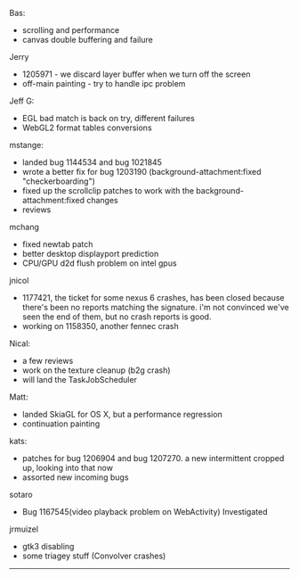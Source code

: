 Bas:
* scrolling and performance
* canvas double buffering and failure



Jerry
* 1205971 - we discard layer buffer when we turn off the screen
* off-main painting - try to handle ipc problem



Jeff G:
* EGL bad match is back on try, different failures
* WebGL2 format tables conversions



mstange:
* landed bug 1144534 and bug 1021845
* wrote a better fix for bug 1203190 (background-attachment:fixed "checkerboarding")
* fixed up the scrollclip patches to work with the background-attachment:fixed changes
* reviews



mchang
* fixed newtab patch
* better desktop displayport prediction
* CPU/GPU d2d flush problem on intel gpus



jnicol
* 1177421, the ticket for some nexus 6 crashes, has been closed because there's been no reports matching the signature. i'm not convinced we've seen the end of them, but no crash reports is good.
* working on 1158350, another fennec crash



Nical:
* a few reviews
* work on the texture cleanup (b2g crash)
* will land the TaskJobScheduler



Matt:
* landed SkiaGL for OS X, but a performance regression
* continuation painting



kats:
* patches for bug 1206904 and bug 1207270. a new intermittent cropped up, looking into that now
* assorted new incoming bugs



sotaro
* Bug 1167545(video playback problem on WebActivity) Investigated



jrmuizel
* gtk3 disabling
* some triagey stuff (Convolver crashes)



________________


